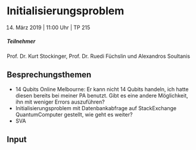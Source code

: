 # Initialisierungsproblem
14. März 2019 | 11:00 Uhr | TP 215

##### Teilnehmer
Prof. Dr. Kurt Stockinger, Prof. Dr. Ruedi Füchslin und Alexandros Soultanis

## Besprechungsthemen
- 14 Qubits Online Melbourne: Er kann nicht 14 Qubits handeln, ich hatte diesen bereits bei meiner PA benutzt.
Gibt es eine andere Möglichkeit, ihn mit weniger Errors auszuführen?
- Initialisierungsproblem mit Datenbankabfrage auf StackExchange QuantumComputer gestellt, wie geht es weiter?
- SVA

## Input
